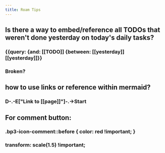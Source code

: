 ```yaml
---
title: Roam Tips
---
```


## Is there a way to embed/reference all TODOs that weren't done yesterday on today's daily tasks?
### {{query: {and: [[TODO]] {between: [[yesterday]] [[yesterday]]}}

### Broken?

## 

## how to use links or reference within mermaid?
### D-.-E["Link to [[page]]"]-.->Start

## For comment button: 
### .bp3-icon-comment::before { color: red !important; }

### transform: scale(1.5) !important;
